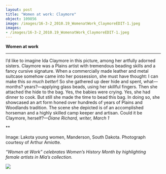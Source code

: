 ```yaml
---
layout: post
title: "Women at work: Claymore"
object: 109856
image: /images/16-3-2_2010.19_WomenatWork_ClaymoreEDIT-1.jpeg
images:
- /images/16-3-2_2010.19_WomenatWork_ClaymoreEDIT-1.jpeg
---
```

**Women at work**

****

I’d like to imagine Ida Claymore in this picture, among her artfully adorned sisters. Claymore was a Plains artist with tremendous beading skills and a fancy cursive signature. When a commercially made leather and metal suitcase somehow came into her possession, she must have thought: I can make this *so much better*! So she gathered up deer hide and spent, what—months? years?—applying glass beads, using her skillful fingers. Then she attached the hide to the bag. Yes, the babies were crying. Yes, she had dinner to cook. But still she made the time to bead this bag. In doing so, she showcased an art form honed over hundreds of years of Plains and Woodlands tradition. The scene she depicted is of an accomplished horseman and a highly skilled camp keeper and artisan. Could it be Claymore, herself?*—Diane Richard, writer, March 1*

**

Image: Lakota young women, Manderson, South Dakota. Photograph courtesy of Arthur Amiotte.

*“Women at Work” celebrates Women’s History Month by highlighting female artists in Mia’s collection.*

![]({{siteurl.base}}/images/16-3-2_2010.19_WomenatWork_ClaymoreEDIT-1.jpeg)
